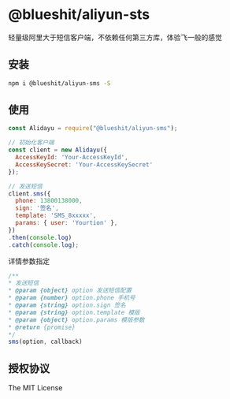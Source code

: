 # @blueshit/aliyun-sts

轻量级阿里大于短信客户端，不依赖任何第三方库，体验飞一般的感觉

## 安装

```bash
npm i @blueshit/aliyun-sms -S
```

## 使用

```javascript
const Alidayu = require("@blueshit/aliyun-sms");

// 初始化客户端
const client = new Alidayu({
  AccessKeyId: 'Your-AccessKeyId',
  AccessKeySecret: 'Your-AccessKeySecret'
});

// 发送短信
client.sms({
  phone: 13800138000,
  sign: '签名',
  template: 'SMS_8xxxxx',
  params: { user: 'Yourtion' },
})
.then(console.log)
.catch(console.log);
```

详情参数指定

```javascript
/**
* 发送短信
* @param {object} option 发送短信配置
* @param {number} option.phone 手机号
* @param {string} option.sign 签名
* @param {string} option.template 模版
* @param {object} option.params 模版参数
* @return {promise}
*/
sms(option, callback)
```

## 授权协议

The MIT License
